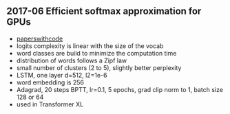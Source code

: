 ## 2017-06 Efficient softmax approximation for GPUs
- [paperswithcode](https://paperswithcode.com/paper/efficient-softmax-approximation-for-gpus)
- logits complexity is linear with the size of the vocab
- word classes are build to minimize the computation time
- distribution of words follows a Zipf law
- small number of clusters (2 to 5), slightly better perplexity
- LSTM, one layer d=512, l2=1e-6
- word embedding is 256
- Adagrad, 20 steps BPTT, lr=0.1, 5 epochs, grad clip norm to 1, batch size 128 or 64
- used in Transformer XL
